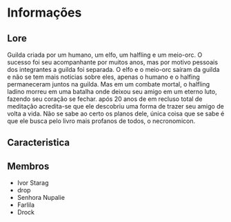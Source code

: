 # Informações

## Lore

Guilda criada por um humano, um elfo, um halfling e um meio-orc. O sucesso foi seu acompanhante por muitos anos, mas por motivo pessoais dos integrantes a guilda foi separada. O elfo e o meio-orc saíram da guilda e não se tem mais noticias sobre eles, apenas o humano e o halfing permaneceram juntos na guilda. Mas em um combate mortal, o halfling ladino morreu em uma batalha onde deixou seu amigo em um eterno luto, fazendo seu coração se fechar. após 20 anos de em recluso total de meditação acredita-se que ele descobriu uma forma de trazer seu amigo de volta a vida. Não se sabe ao certo os planos dele, única coisa que se sabe é que ele busca pelo livro mais profanos de todos, o necronomicon.

## Caracteristica


## Membros

- Ivor Starag
- drop
- Senhora Nupalie
- Farlila
- Drock

